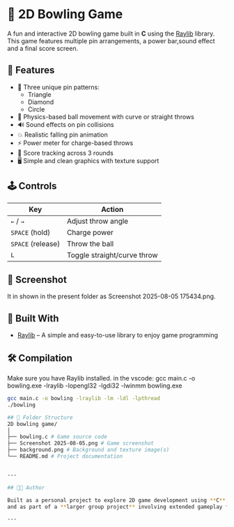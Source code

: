  # 🎳 2D Bowling Game

A fun and interactive 2D bowling  game built in **C** using the [Raylib](https://www.raylib.com/) library. This game features multiple pin arrangements, a power bar,sound effect and a final score screen.

## 🚀 Features

- 🎯 Three unique pin patterns:
  - Triangle
  - Diamond
  - Circle
- 🎳 Physics-based ball movement with curve or straight throws
- 🔊 Sound effects on pin collisions
- 💥 Realistic falling pin animation
- ⚡ Power meter for charge-based throws
- 🧮 Score tracking across 3 rounds
- 🖥️ Simple and clean graphics with texture support

## 🕹️ Controls

| Key               | Action                           |
|----------------   |----------------------------------|
| `←` / `→`         | Adjust throw angle               |
| `SPACE` (hold)    | Charge power                     |
| `SPACE` (release) | Throw the ball                   |
| `L`               | Toggle straight/curve throw      |

## 📸 Screenshot
 It in shown in the present folder as Screenshot 2025-08-05 175434.png.
     

## 🧱 Built With

- [Raylib](https://www.raylib.com/) – A simple and easy-to-use library to enjoy game programming

## 🛠️ Compilation

Make sure you have Raylib installed.
in the vscode:
gcc main.c -o bowling.exe -lraylib -lopengl32 -lgdi32 -lwinmm
bowling.exe

```bash
gcc main.c -o bowling -lraylib -lm -ldl -lpthread
./bowling

## 📂 Folder Structure
2D bowling game/
│
├── bowling.c # Game source code
├── Screenshot 2025-08-05.png # Game screenshot
├── background.png # Background and texture image(s)
└── README.md # Project documentation


---

## 👩‍💻 Author

Built as a personal project to explore 2D game development using **C** and **Raylib**,  
and as part of a **larger group project** involving extended gameplay features.

---



